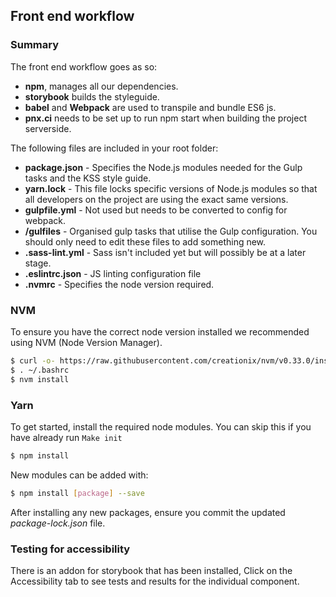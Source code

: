## Front end workflow

### Summary

The front end workflow goes as so:

- **npm**, manages all our dependencies.
- **storybook** builds the styleguide.
- **babel** and **Webpack** are used to transpile and bundle ES6 js.
- **pnx.ci** needs to be set up to run npm start when building the project serverside.

The following files are included in your root folder:

- **package.json** - Specifies the Node.js modules needed for the Gulp tasks and the KSS style guide.
- **yarn.lock** - This file locks specific versions of Node.js modules so that all developers on the project are using the exact same versions.
- **gulpfile.yml** - Not used but needs to be converted to config for webpack.
- **/gulfiles** - Organised gulp tasks that utilise the Gulp configuration. You should only need to edit these files to add something new.
- **.sass-lint.yml** - Sass isn't included yet but will possibly be at a later stage.
- **.eslintrc.json** - JS linting configuration file
- **.nvmrc** - Specifies the node version required.

### NVM

To ensure you have the correct node version installed we recommended using NVM (Node Version Manager).

```bash
$ curl -o- https://raw.githubusercontent.com/creationix/nvm/v0.33.0/install.sh | bash
$ . ~/.bashrc
$ nvm install
```

### Yarn

To get started, install the required node modules. You can skip this if you have
already run `Make init`

```bash
$ npm install
```

New modules can be added with:

```bash
$ npm install [package] --save
```

After installing any new packages, ensure you commit the updated _package-lock.json_ file.

### Testing for accessibility

There is an addon for storybook that has been installed, Click on the Accessibility tab to see tests and results for the individual component.
